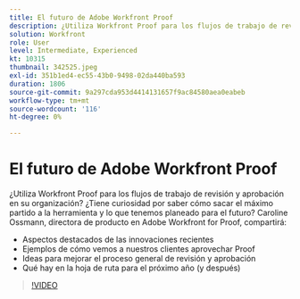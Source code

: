 ```yaml
---
title: El futuro de Adobe Workfront Proof
description: ¿Utiliza Workfront Proof para los flujos de trabajo de revisión y aprobación en su organización? Curioso cómo sacar el máximo partido a la herramienta y lo que hemos planeado para el futuro.
solution: Workfront
role: User
level: Intermediate, Experienced
kt: 10315
thumbnail: 342525.jpeg
exl-id: 351b1ed4-ec55-43b0-9498-02da440ba593
duration: 1806
source-git-commit: 9a297cda953d4414131657f9ac84580aea0eabeb
workflow-type: tm+mt
source-wordcount: '116'
ht-degree: 0%

---
```


# El futuro de Adobe Workfront Proof

¿Utiliza Workfront Proof para los flujos de trabajo de revisión y aprobación en su organización? ¿Tiene curiosidad por saber cómo sacar el máximo partido a la herramienta y lo que tenemos planeado para el futuro? Caroline Ossmann, directora de producto en Adobe Workfront for Proof, compartirá:

* Aspectos destacados de las innovaciones recientes
* Ejemplos de cómo vemos a nuestros clientes aprovechar Proof
* Ideas para mejorar el proceso general de revisión y aprobación
* Qué hay en la hoja de ruta para el próximo año (y después)

>[!VIDEO](https://video.tv.adobe.com/v/342525/?quality=12&learn=on)
